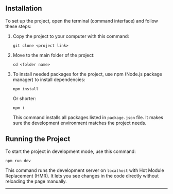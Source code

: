 
## Installation

To set up the project, open the terminal (command interface) and follow these steps:

1. Copy the project to your computer with this command:
   ```
   git clone <project link>
   ```
2. Move to the main folder of the project:
   ```
   cd <folder name>
   ```
3. To install needed packages for the project, use npm (Node.js package manager) to install dependencies:
   ```
   npm install
   ```
   Or shorter:
   ```
   npm i
   ```

   This command installs all packages listed in `package.json` file. It makes sure the development environment matches the project needs.

## Running the Project

To start the project in development mode, use this command:

```
npm run dev
```

This command runs the development server on `localhost` with Hot Module Replacement (HMR). It lets you see changes in the code directly without reloading the page manually.

---

